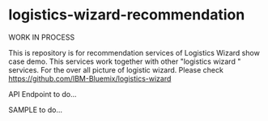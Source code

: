 # logistics-wizard-recommendation

WORK IN PROCESS

This is repository is for recommendation services of Logistics Wizard show case demo. This services work together with other "logistics wizard " services. For the over all picture of logistic wizard. Please check https://github.com/IBM-Bluemix/logistics-wizard

API Endpoint
to do...

SAMPLE
to do...
